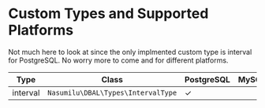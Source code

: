 # Custom Types and Supported Platforms

Not much here to look at since the only implmented custom type is interval
for PostgreSQL. No worry more to come and for different platforms.

|   Type    |           Class                       | PostgreSQL |  MySQL |
|-----------|---------------------------------------|------------|--------|
| interval  | `Nasumilu\DBAL\Types\IntervalType`    |     ✓      |        |
